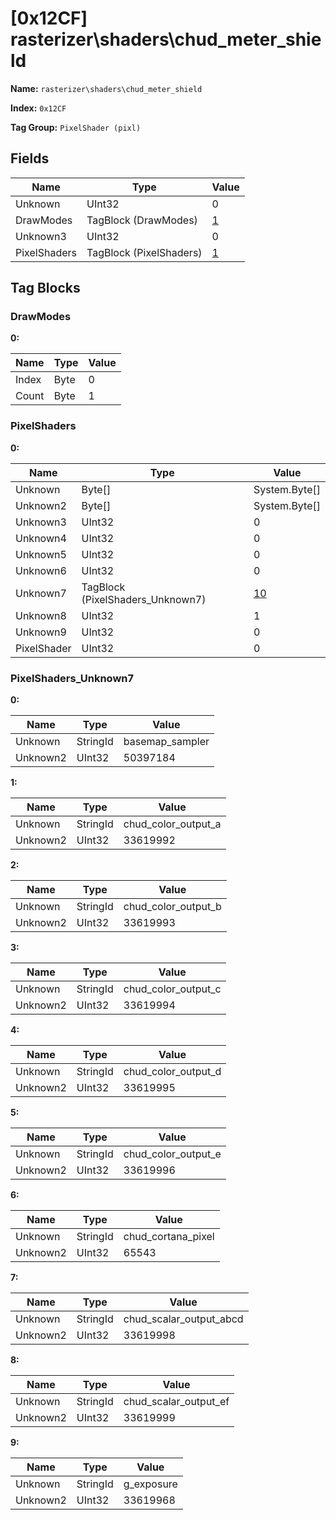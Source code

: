 # [0x12CF] rasterizer\shaders\chud_meter_shield

**Name:** ```rasterizer\shaders\chud_meter_shield```

**Index:** ```0x12CF```

**Tag Group:** ```PixelShader (pixl)```

## Fields

Name	| Type	| Value
---	|---	|---	|
Unknown	|UInt32	|0
DrawModes	|TagBlock (DrawModes)	|[1](#drawmodes)
Unknown3	|UInt32	|0
PixelShaders	|TagBlock (PixelShaders)	|[1](#pixelshaders)


## Tag Blocks

### DrawModes

**0:**

Name	| Type	| Value
---	|---	|---	|
Index	|Byte	|0
Count	|Byte	|1


### PixelShaders

**0:**

Name	| Type	| Value
---	|---	|---	|
Unknown	|Byte[]	|System.Byte[]
Unknown2	|Byte[]	|System.Byte[]
Unknown3	|UInt32	|0
Unknown4	|UInt32	|0
Unknown5	|UInt32	|0
Unknown6	|UInt32	|0
Unknown7	|TagBlock (PixelShaders_Unknown7)	|[10](#pixelshaders_unknown7)
Unknown8	|UInt32	|1
Unknown9	|UInt32	|0
PixelShader	|UInt32	|0


### PixelShaders_Unknown7

**0:**

Name	| Type	| Value
---	|---	|---	|
Unknown	|StringId	|basemap_sampler
Unknown2	|UInt32	|50397184


**1:**

Name	| Type	| Value
---	|---	|---	|
Unknown	|StringId	|chud_color_output_a
Unknown2	|UInt32	|33619992


**2:**

Name	| Type	| Value
---	|---	|---	|
Unknown	|StringId	|chud_color_output_b
Unknown2	|UInt32	|33619993


**3:**

Name	| Type	| Value
---	|---	|---	|
Unknown	|StringId	|chud_color_output_c
Unknown2	|UInt32	|33619994


**4:**

Name	| Type	| Value
---	|---	|---	|
Unknown	|StringId	|chud_color_output_d
Unknown2	|UInt32	|33619995


**5:**

Name	| Type	| Value
---	|---	|---	|
Unknown	|StringId	|chud_color_output_e
Unknown2	|UInt32	|33619996


**6:**

Name	| Type	| Value
---	|---	|---	|
Unknown	|StringId	|chud_cortana_pixel
Unknown2	|UInt32	|65543


**7:**

Name	| Type	| Value
---	|---	|---	|
Unknown	|StringId	|chud_scalar_output_abcd
Unknown2	|UInt32	|33619998


**8:**

Name	| Type	| Value
---	|---	|---	|
Unknown	|StringId	|chud_scalar_output_ef
Unknown2	|UInt32	|33619999


**9:**

Name	| Type	| Value
---	|---	|---	|
Unknown	|StringId	|g_exposure
Unknown2	|UInt32	|33619968


